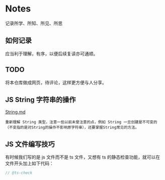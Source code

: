 # Notes

记录所学、所知、所见、所思

## 如何记录

应当利于理解，有序，以便后续复读亦可通顺。

## TODO

将本仓库做成网页，待评论，这样更方便与人分享。

## JS String 字符串的操作

[String.md](./src/md/String.md)

`重新理解 String 类型，注意一些以前未曾注意的点，例如 String 一旦创建是不可变的（不变指的是对String的操作不影响原字符串），还要掌握String常见的方法。`

## JS 文件编写技巧

有时候我们写的是 js 文件而不是 ts 文件，又想有 ts 的静态检查功能，就可以在文件开头加上如下代码：

```js
// @ts-check
```
